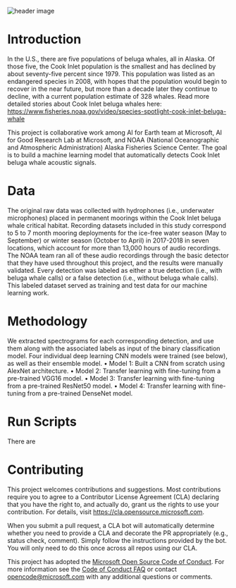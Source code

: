 ![header image](https://github.com/microsoft/belugasounds/blob/master/belugawhale.JPG)


# Introduction

In the U.S., there are five populations of beluga whales, all in Alaska. Of those five, the Cook Inlet population is the smallest and has declined by about seventy-five percent since 1979. This population was listed as an endangered species in 2008, with hopes that the population would begin to recover in the near future, but more than a decade later they continue to decline, with a current population estimate of 328 whales. Read more detailed stories about Cook Inlet beluga whales here: https://www.fisheries.noaa.gov/video/species-spotlight-cook-inlet-beluga-whale

This project is collaborative work among AI for Earth team at Microsoft, AI for Good Research Lab at Microsoft, and NOAA (National Oceanographic and Atmospheric Administration) Alaska Fisheries Science Center. The goal is to build a machine learning model that automatically detects Cook Inlet beluga whale acoustic signals. 


# Data

The original raw data was collected with hydrophones (i.e., underwater microphones) placed in permanent moorings within the Cook Inlet beluga whale critical habitat. Recording datasets included in this study correspond to 5 to 7 month mooring deployments for the ice-free water season (May to September) or winter season (October to April) in 2017-2018 in seven locations, which account for more than 13,000 hours of audio recordings. The NOAA team ran all of these audio recordings through the basic detector that they have used throughout this project, and the results were manually validated. Every detection was labeled as either a true detection (i.e., with beluga whale calls) or a false detection (i.e., without beluga whale calls). This labeled dataset served as training and test data for our machine learning work.


# Methodology

We extracted spectrograms for each corresponding detection, and use them along with the associated labels as input of the binary classification model. Four individual deep learning CNN models were trained (see below), as well as their ensemble model.
•	Model 1: Built a CNN from scratch using AlexNet architecture.
•	Model 2: Transfer learning with fine-tuning from a pre-trained VGG16 model.
•	Model 3: Transfer learning with fine-tuning from a pre-trained ResNet50 model.
•	Model 4: Transfer learning with fine-tuning from a pre-trained DenseNet model.


# Run Scripts

There are 

# Contributing

This project welcomes contributions and suggestions.  Most contributions require you to agree to a
Contributor License Agreement (CLA) declaring that you have the right to, and actually do, grant us
the rights to use your contribution. For details, visit https://cla.opensource.microsoft.com.

When you submit a pull request, a CLA bot will automatically determine whether you need to provide
a CLA and decorate the PR appropriately (e.g., status check, comment). Simply follow the instructions
provided by the bot. You will only need to do this once across all repos using our CLA.

This project has adopted the [Microsoft Open Source Code of Conduct](https://opensource.microsoft.com/codeofconduct/).
For more information see the [Code of Conduct FAQ](https://opensource.microsoft.com/codeofconduct/faq/) or
contact [opencode@microsoft.com](mailto:opencode@microsoft.com) with any additional questions or comments.
